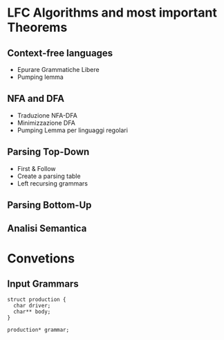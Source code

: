 # LFC Algorithms and most important Theorems

## Context-free languages
- Epurare Grammatiche Libere
- Pumping lemma

## NFA and DFA
- Traduzione NFA-DFA
- Minimizzazione DFA
- Pumping Lemma per linguaggi regolari

## Parsing Top-Down
- First & Follow
- Create a parsing table
- Left recursing grammars

## Parsing Bottom-Up

## Analisi Semantica


# Convetions

## Input Grammars 
    struct production {
      char driver;
      char** body;
    }

    production* grammar;
